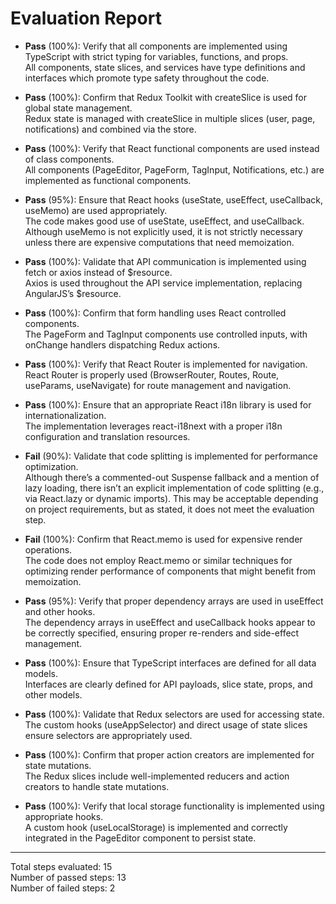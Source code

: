 # Evaluation Report

- **Pass** (100%): Verify that all components are implemented using TypeScript with strict typing for variables, functions, and props.  
  All components, state slices, and services have type definitions and interfaces which promote type safety throughout the code.

- **Pass** (100%): Confirm that Redux Toolkit with createSlice is used for global state management.  
  Redux state is managed with createSlice in multiple slices (user, page, notifications) and combined via the store.

- **Pass** (100%): Verify that React functional components are used instead of class components.  
  All components (PageEditor, PageForm, TagInput, Notifications, etc.) are implemented as functional components.

- **Pass** (95%): Ensure that React hooks (useState, useEffect, useCallback, useMemo) are used appropriately.  
  The code makes good use of useState, useEffect, and useCallback. Although useMemo is not explicitly used, it is not strictly necessary unless there are expensive computations that need memoization.

- **Pass** (100%): Validate that API communication is implemented using fetch or axios instead of $resource.  
  Axios is used throughout the API service implementation, replacing AngularJS’s $resource.

- **Pass** (100%): Confirm that form handling uses React controlled components.  
  The PageForm and TagInput components use controlled inputs, with onChange handlers dispatching Redux actions.

- **Pass** (100%): Verify that React Router is implemented for navigation.  
  React Router is properly used (BrowserRouter, Routes, Route, useParams, useNavigate) for route management and navigation.

- **Pass** (100%): Ensure that an appropriate React i18n library is used for internationalization.  
  The implementation leverages react-i18next with a proper i18n configuration and translation resources.

- **Fail** (90%): Validate that code splitting is implemented for performance optimization.  
  Although there’s a commented-out Suspense fallback and a mention of lazy loading, there isn’t an explicit implementation of code splitting (e.g., via React.lazy or dynamic imports). This may be acceptable depending on project requirements, but as stated, it does not meet the evaluation step.

- **Fail** (100%): Confirm that React.memo is used for expensive render operations.  
  The code does not employ React.memo or similar techniques for optimizing render performance of components that might benefit from memoization.

- **Pass** (95%): Verify that proper dependency arrays are used in useEffect and other hooks.  
  The dependency arrays in useEffect and useCallback hooks appear to be correctly specified, ensuring proper re-renders and side-effect management.

- **Pass** (100%): Ensure that TypeScript interfaces are defined for all data models.  
  Interfaces are clearly defined for API payloads, slice state, props, and other models.

- **Pass** (100%): Validate that Redux selectors are used for accessing state.  
  The custom hooks (useAppSelector) and direct usage of state slices ensure selectors are appropriately used.

- **Pass** (100%): Confirm that proper action creators are implemented for state mutations.  
  The Redux slices include well-implemented reducers and action creators to handle state mutations.

- **Pass** (100%): Verify that local storage functionality is implemented using appropriate hooks.  
  A custom hook (useLocalStorage) is implemented and correctly integrated in the PageEditor component to persist state.

---

Total steps evaluated: 15  
Number of passed steps: 13  
Number of failed steps: 2